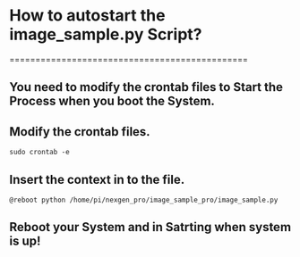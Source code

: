 # How to autostart the image_sample.py Script?
==============================================
## You need to modify the crontab files to Start the Process when you boot the System.
## Modify the crontab files.
`sudo crontab -e`
## Insert the context in to the file.
`@reboot python /home/pi/nexgen_pro/image_sample_pro/image_sample.py`
## Reboot your System and in Satrting when system is up!
